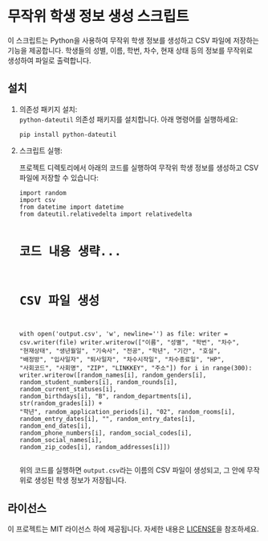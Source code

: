<h1>무작위 학생 정보 생성 스크립트</h1>

<p>이 스크립트는 Python을 사용하여 무작위 학생 정보를 생성하고 CSV 파일에 저장하는 기능을 제공합니다. 학생들의 성별, 이름, 학번, 차수, 현재 상태 등의 정보를 무작위로 생성하여 파일로 출력합니다.</p>

<h2>설치</h2>

<ol>
  <li>의존성 패키지 설치:</li>
  <code>python-dateutil</code> 의존성 패키지를 설치합니다. 아래 명령어를 실행하세요:
  <pre><code>pip install python-dateutil</code></pre>

  <li>스크립트 실행:</li>
  <p>프로젝트 디렉토리에서 아래의 코드를 실행하여 무작위 학생 정보를 생성하고 CSV 파일에 저장할 수 있습니다:</p>
  <pre><code>import random
import csv
from datetime import datetime
from dateutil.relativedelta import relativedelta

# 코드 내용 생략...

# CSV 파일 생성
with open('output.csv', 'w', newline='') as file:
    writer = csv.writer(file)
    writer.writerow(["이름", "성별", "학번", "차수", "현재상태", "생년월일", "기숙사", "전공", "학년", "기간",
                     "호실", "배정방", "입사일자", "퇴사일자", "차수시작일", "차수종료일", "HP", "사회코드", "사회명", "ZIP", "LINKKEY", "주소"])
    for i in range(300):
        writer.writerow([random_names[i], random_genders[i], random_student_numbers[i], random_rounds[i], random_current_statuses[i], random_birthdays[i], "B", random_departments[i], str(random_grades[i]) + "학년", random_application_periods[i],
                         "02", random_rooms[i], random_entry_dates[i], "", random_entry_dates[i], random_end_dates[i], random_phone_numbers[i], random_social_codes[i], random_social_names[i], random_zip_codes[i], random_addresses[i]])
  </code></pre>
  <p>위의 코드를 실행하면 <code>output.csv</code>라는 이름의 CSV 파일이 생성되고, 그 안에 무작위로 생성된 학생 정보가 저장됩니다.</p>
</ol>

<h2>라이선스</h2>

<p>이 프로젝트는 MIT 라이선스 하에 제공됩니다. 자세한 내용은 <a href="./https://ko.wikipedia.org/wiki/MIT_%ED%97%88%EA%B0%80%EC%84%9C">LICENSE</a>을 참조하세요.</p>
